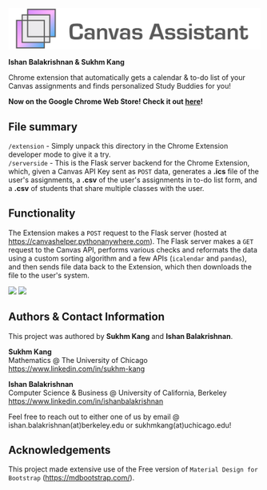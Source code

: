 <img src="https://github.com/SukhmKang/canvas-assistant/blob/main/Screenshots/CanvasAssistantNavbar.png" width="600">

**Ishan Balakrishnan & Sukhm Kang**

Chrome extension that automatically gets a calendar &amp; to-do list of your Canvas assignments and finds personalized Study Buddies for you!

**Now on the Google Chrome Web Store! Check it out [here](https://chrome.google.com/webstore/detail/canvas-assistant/ikabnodlfakajogmdoojofebcejmjlll?hl=en-US)!**

## File summary

```/extension``` - Simply unpack this directory in the Chrome Extension developer mode to give it a try. \
```/serverside``` - This is the Flask server backend for the Chrome Extension, which, given a Canvas API Key sent as ```POST``` data, generates a **.ics** file of the user's assignments, a **.csv** of the user's assignments in to-do list form, and a **.csv** of students that share multiple classes with the user. 

## Functionality

The Extension makes a ```POST``` request to the Flask server (hosted at https://canvashelper.pythonanywhere.com). The Flask server makes a ```GET``` request to the Canvas API, performs various checks and reformats the data using a custom sorting algorithm and a few APIs (```icalendar``` and ```pandas```), and then sends file data back to the Extension, which then downloads the file to the user's system.

<img src="https://github.com/SukhmKang/canvas-assistant/blob/main/Screenshots/ezgif.com-gif-maker%20(4).gif" width="600">

<img src="https://github.com/SukhmKang/canvas-assistant/blob/main/Screenshots/Screen%20Shot%202022-03-21%20at%202.53.09%20PM.png" width="600">

## Authors & Contact Information

This project was authored by **Sukhm Kang** and **Ishan Balakrishnan**.

**Sukhm Kang**\
Mathematics @ The University of Chicago\
https://www.linkedin.com/in/sukhm-kang


**Ishan Balakrishnan**\
Computer Science & Business @ University of California, Berkeley\
https://www.linkedin.com/in/ishanbalakrishnan

Feel free to reach out to either one of us by email @ ishan.balakrishnan(at)berkeley.edu or sukhmkang(at)uchicago.edu! 

## Acknowledgements

This project made extensive use of the Free version of ```Material Design for Bootstrap``` (https://mdbootstrap.com/).
